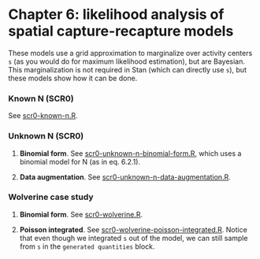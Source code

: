 # Chapter 6: likelihood analysis of spatial capture-recapture models

These models use a grid approximation to marginalize over activity centers `s`
(as you would do for maximum likelihood estimation), but are Bayesian. 
This marginalization is not required in Stan (which can directly use `s`), but
these models show how it can be done.  


### Known N (SCR0)

See [scr0-known-n.R](scr0-known-n.R).

### Unknown N (SCR0)

1. **Binomial form**. See 
[scr0-unknown-n-binomial-form.R](scr0-unknown-n-binomial-form.R), which uses 
a binomial model for N (as in eq. 6.2.1).

2. **Data augmentation**. See [scr0-unknown-n-data-augmentation.R](scr0-unknown-n-data-augmentation.R).

### Wolverine case study 

1. **Binomial form**. See [scr0-wolverine.R](scr0-wolverine.R).

2. **Poisson integrated**. See [scr0-wolverine-poisson-integrated.R](scr0-wolverine-poisson-integrated.R).
Notice that even though we integrated `s` out of the model, we can still 
sample from `s` in the `generated quantities` block.
